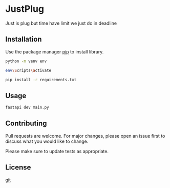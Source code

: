 # JustPlug

Just is plug but time have limit we just do in deadline

## Installation

Use the package manager [pip](https://pip.pypa.io/en/stable/) to install library.

```bash
python -m venv env
```
```bash
env\Scripts\activate
```
```bash
pip install -r requirements.txt
```


## Usage

```python
fastapi dev main.py
```

## Contributing

Pull requests are welcome. For major changes, please open an issue first
to discuss what you would like to change.

Please make sure to update tests as appropriate.

## License

[git](https://github.com/doraem007)

